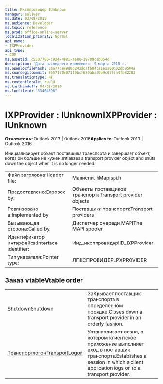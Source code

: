 ```yaml
---
title: Иксппровидер IUnknown
manager: soliver
ms.date: 03/09/2015
ms.audience: Developer
ms.topic: reference
ms.prod: office-online-server
localization_priority: Normal
api_name:
- IXPProvider
api_type:
- COM
ms.assetid: d5507785-c924-4981-ae80-19709ceb054d
description: 'Дата последнего изменения: 9 марта 2015 г.'
ms.openlocfilehash: 0aa77ced9d0c242dcafb84ca1e1a60d02db9504a
ms.sourcegitcommit: 8657170d071f9bcf680aba50b9c07f2a4fb82283
ms.translationtype: MT
ms.contentlocale: ru-RU
ms.lasthandoff: 04/28/2019
ms.locfileid: "33404696"
---
```

# <a name="ixpprovider--iunknown"></a><span data-ttu-id="fa81d-103">IXPProvider : IUnknown</span><span class="sxs-lookup"><span data-stu-id="fa81d-103">IXPProvider : IUnknown</span></span>

  
  
<span data-ttu-id="fa81d-104">**Относится к**: Outlook 2013 | Outlook 2016</span><span class="sxs-lookup"><span data-stu-id="fa81d-104">**Applies to**: Outlook 2013 | Outlook 2016</span></span> 
  
<span data-ttu-id="fa81d-105">Инициализирует объект поставщика транспорта и завершает объект, когда он больше не нужен.</span><span class="sxs-lookup"><span data-stu-id="fa81d-105">Initializes a transport provider object and shuts down the object when it is no longer needed.</span></span>
  
|||
|:-----|:-----|
|<span data-ttu-id="fa81d-106">Файл заголовка:</span><span class="sxs-lookup"><span data-stu-id="fa81d-106">Header file:</span></span>  <br/> |<span data-ttu-id="fa81d-107">Маписпи. h</span><span class="sxs-lookup"><span data-stu-id="fa81d-107">Mapispi.h</span></span>  <br/> |
|<span data-ttu-id="fa81d-108">Предоставлено:</span><span class="sxs-lookup"><span data-stu-id="fa81d-108">Exposed by:</span></span>  <br/> |<span data-ttu-id="fa81d-109">Объекты поставщиков транспорта</span><span class="sxs-lookup"><span data-stu-id="fa81d-109">Transport provider objects</span></span>  <br/> |
|<span data-ttu-id="fa81d-110">Реализовано в:</span><span class="sxs-lookup"><span data-stu-id="fa81d-110">Implemented by:</span></span>  <br/> |<span data-ttu-id="fa81d-111">Поставщики транспорта</span><span class="sxs-lookup"><span data-stu-id="fa81d-111">Transport providers</span></span>  <br/> |
|<span data-ttu-id="fa81d-112">Вызывающая сторона:</span><span class="sxs-lookup"><span data-stu-id="fa81d-112">Called by:</span></span>  <br/> |<span data-ttu-id="fa81d-113">Диспетчер очереди MAPI</span><span class="sxs-lookup"><span data-stu-id="fa81d-113">The MAPI spooler</span></span>  <br/> |
|<span data-ttu-id="fa81d-114">Идентификатор интерфейса:</span><span class="sxs-lookup"><span data-stu-id="fa81d-114">Interface identifier:</span></span>  <br/> |<span data-ttu-id="fa81d-115">Иид_иксппровидер</span><span class="sxs-lookup"><span data-stu-id="fa81d-115">IID_IXPProvider</span></span>  <br/> |
|<span data-ttu-id="fa81d-116">Тип указателя:</span><span class="sxs-lookup"><span data-stu-id="fa81d-116">Pointer type:</span></span>  <br/> |<span data-ttu-id="fa81d-117">ЛПКСПРОВИДЕР</span><span class="sxs-lookup"><span data-stu-id="fa81d-117">LPXPROVIDER</span></span>  <br/> |
   
## <a name="vtable-order"></a><span data-ttu-id="fa81d-118">Заказ vtable</span><span class="sxs-lookup"><span data-stu-id="fa81d-118">Vtable order</span></span>

|||
|:-----|:-----|
|[<span data-ttu-id="fa81d-119">Shutdown</span><span class="sxs-lookup"><span data-stu-id="fa81d-119">Shutdown</span></span>](ixpprovider-shutdown.md) <br/> |<span data-ttu-id="fa81d-120">ЗаКрывает поставщик транспорта в определенном порядке.</span><span class="sxs-lookup"><span data-stu-id="fa81d-120">Closes down a transport provider in an orderly fashion.</span></span>  <br/> |
|[<span data-ttu-id="fa81d-121">Транспортлогон</span><span class="sxs-lookup"><span data-stu-id="fa81d-121">TransportLogon</span></span>](ixpprovider-transportlogon.md) <br/> |<span data-ttu-id="fa81d-122">Устанавливает сеанс, в котором клиентское приложение выполняет вход в поставщик транспорта.</span><span class="sxs-lookup"><span data-stu-id="fa81d-122">Establishes a session in which a client application logs on to a transport provider.</span></span>  <br/> |
   

